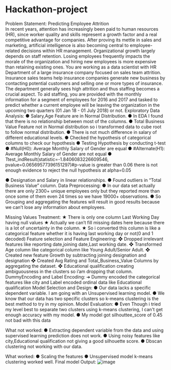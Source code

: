 # Hackathon-project
Problem Statement:
Predicting Employee Attrition    
In recent years, attention has increasingly been paid to human resources (HR), since worker quality and skills represent a growth factor and a real competitive advantage for companies. After proving its mettle in sales and marketing, artificial intelligence is also becoming central to employee-related decisions within HR management. Organizational growth largely depends on staff retention. Losing employees frequently impacts the morale of the organization and hiring new employees is more expensive than retaining existing ones. 
You are working as a data scientist with HR Department of a large insurance company focused on sales team attrition. Insurance sales teams help insurance companies generate new business by contacting potential customers and selling one or more types of insurance. The department generally sees high attrition and thus staffing becomes a crucial aspect. 
To aid staffing, you are provided with the monthly information for a segment of employees for 2016 and 2017 and tasked to predict whether a current employee will be leaving the organization in the upcoming two quarters (01 Jan 18 - 01 July 2018) or not.
Exploratory Data Analysis:
●	Salary,Age Feature are in Normal Distribution.
●	In EDA I found that there is no  relationship between most of the columns.
●	Total Business Value Feature not in Normal distribution so i transformed data to cube root to follow normal distribution.
●	There is not much difference in salary of different educational levels.
●	Checked the hypothesis of categorical columns to check our hypothesis
●	Testing Hypothesis by conducting t-test
●	#Null(H0): Average Monthly Salary of Gender are equal
●	#Alternate(H1): Average Monthly Salary of Gender are not equal
●	Ttest_indResult(statistic=-1.8406083226609546, pvalue=0.06569577396151297)#p-value is greater than 0.06 there is not enough evidence to reject the null hypothesis at alpha=0.05

●	Designation and  Salary in linear relationships. 
●	Found outliers in “Total Business Value” column. 
Data Preprocessing:
●	In our data set actually there are only 2300+ unique employees only but they reported more than once some of them even 24 times so we have 19000+ observations.
●	So Grouping and aggregating the features will result in good results because we can’t lose any information about employees.

Missing Values Treatment:
★	There is only one column Last Working Day having null values 
★	Actually we can’t fill missing dates here because there is a lot of uncertainty in the column.
★	So i converted this column is like a categorical feature whether it is having last working day or not(0 and 1 decoded) 
Feature selection and Feature Engineering:
❖	Dropped irrelevant features like reporting date,joining date,Last working date.
❖	Transformed Age column like categorical column like Young Adult/Senior Adult.
❖	Created new feature Growth by subtracting joining designation and designation
❖	Created Avg Rating and Total_Business_Value Columns by aggregating the dataset.
❖	Educational qualification creating ambiguousness in the clusters so i’am dropping that column. 
DummyEncoding and Label Encoding:
➔	Dummy encoded the categorical features like city and Label encoded ordinal data like Educational qualification
Model Selection and Design:
●	Our data lacks a specific dependent variable. I am going with an Unsupervised learning model.
●	We know that our data has two specific clusters so k-means clustering is the best method to try in my opinion.
Model Evaluation:
●	Even Though i tried my level best to separate two clusters using k-means clustering, I can't get enough accuracy with my model.
●	 My model got silhouttee_score of 0.45 not bad with this data

What not worked:
●	Extracting dependent variable from the data and using supervised learning prediction does not work.
●	Using noisy features like city,Educational qualification not giving a good silhouette score.
●	Dbscan clustering not working with our data.

What worked:
●	Scaling the features
●	Unsupervised model k-means clustering worked well.
Final model Output: 
![image](https://user-images.githubusercontent.com/87455677/143670100-0153e6b8-16b9-4bd3-9555-fb4c06388f15.png)
